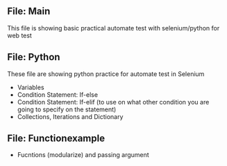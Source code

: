## File: Main
This file is showing basic practical automate test with selenium/python for web test

## File: Python
These file are showing python practice for automate test in Selenium
- Variables
- Condition Statement: If-else
- Condition Statement: If-elif (to use on what other condition you are going to specify on the statement)
- Collections, Iterations and Dictionary

## File: Functionexample
- Fucntions (modularize) and passing argument
